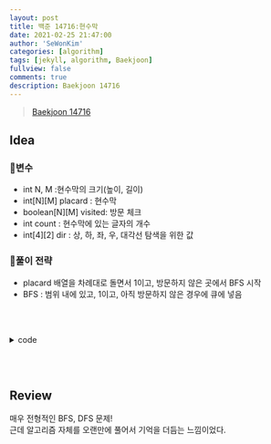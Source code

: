 ```yaml
---
layout: post
title: 백준 14716:현수막
date: 2021-02-25 21:47:00
author: 'SeWonKim'
categories: [algorithm]
tags: [jekyll, algorithm, Baekjoon]
fullview: false
comments: true
description: Baekjoon 14716
---
```


> [Baekjoon 14716](https://www.acmicpc.net/problem/14716)

## Idea

### 🥚변수

- int N, M :현수막의 크기(높이, 길이)
- int[N][M] placard : 현수막 
- boolean[N][M] visited: 방문 체크
- int count : 현수막에 있는 글자의 개수
- int[4][2] dir : 상, 하, 좌, 우, 대각선 탐색을 위한 값
  
### 🍳풀이 전략

- placard 배열을 차례대로 돌면서 1이고, 방문하지 않은 곳에서 BFS 시작
- BFS : 범위 내에 있고, 1이고, 아직 방문하지 않은 경우에 큐에 넣음


&nbsp;  
&nbsp;


<details>
<summary>code</summary>
<div markdown="1">

```java
import java.awt.Point;
import java.io.*;
import java.util.*;

public class Main {

	static int N, M;
	static int[][] dir = { {-1, -1}, {-1, 0}, {-1, 1},
							{0, -1}, {0, 1}, 
							{1, -1}, {1, 0}, {1, 1} };
	static boolean[][] visited;
	public static void main(String[] args) throws Exception {
		BufferedReader br = new BufferedReader(new InputStreamReader(System.in));
		StringTokenizer st = new StringTokenizer(br.readLine(), " ");
		N = Integer.parseInt(st.nextToken());
		M = Integer.parseInt(st.nextToken());
		int[][] placard = new int[N][M];
		int count = 0;	// 글자의 개수
		visited = new boolean[N][M];	// 방문 체크
		
		for (int i = 0; i < N; i++) {
			st = new StringTokenizer(br.readLine(), " ");
			for (int j = 0; j < M; j++) {
				placard[i][j] = Integer.parseInt(st.nextToken());
			}
		}
		
		// 탐색
		for (int i = 0; i < N; i++) {
			for (int j = 0; j < M; j++) {
				if(placard[i][j] == 1 && !visited[i][j]) {
					count++;
					go(i, j, placard);
				}
			}
		}
		
		System.out.println(count);
	}
	
	public static void go(int i, int j, int[][] placard) {
		Queue<Point> q = new LinkedList<Point>();
		q.offer(new Point(i, j));
		visited[i][j] = true;
		
		while(!q.isEmpty()) {
			Point now = q.poll();
			for (int k = 0; k < 8; k++) {
				int nx = now.x + dir[k][0];
				int ny = now.y + dir[k][1];
				
				if(nx >= 0 && nx < N && ny >= 0 && ny < M) {	// 범위 내에 있고
					if(placard[nx][ny] == 1 && !visited[nx][ny]) {	// 방문하지 않은 글자라면
						q.offer(new Point(nx, ny));
						visited[nx][ny] = true;
					}
				}
			}
		}
	}

}
```

</div>
</details>

&nbsp;  
&nbsp;

## Review

매우 전형적인 BFS, DFS 문제!     
근데 알고리즘 자체를 오랜만에 풀어서 기억을 더듬는 느낌이었다. 

&nbsp;  
&nbsp;
